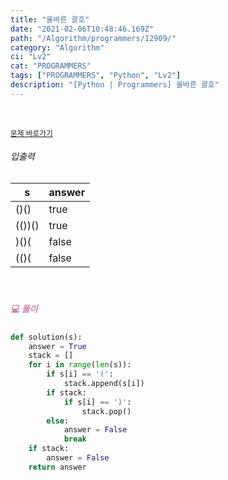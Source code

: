 ```yaml
---
title: "올바른 괄호"
date: "2021-02-06T10:48:46.169Z"
path: "/Algorithm/programmers/12909/"
category: "Algorithm"
ci: "Lv2"
cat: "PROGRAMMERS"
tags: ["PROGRAMMERS", "Python", "Lv2"]
description: "[Python | Programmers] 올바른 괄호"
---
```


<br />

<a href="https://programmers.co.kr/learn/courses/30/lessons/12909"><small>문제 바로가기</small></a>

###### 입출력

| s      | answer |
| ------ | ------ |
| ()()   | true   |
| (())() | true   |
| )()(   | false  |
| (()(   | false  |

<br />

##### <h5 style="color:#C587AE;">💻 풀이</h5>

```python
def solution(s):
    answer = True
    stack = []
    for i in range(len(s)):
        if s[i] == '(':
            stack.append(s[i])
        if stack:
            if s[i] == ')':
                stack.pop()
        else:
            answer = False
            break
    if stack:
        answer = False
    return answer
```

<br />

